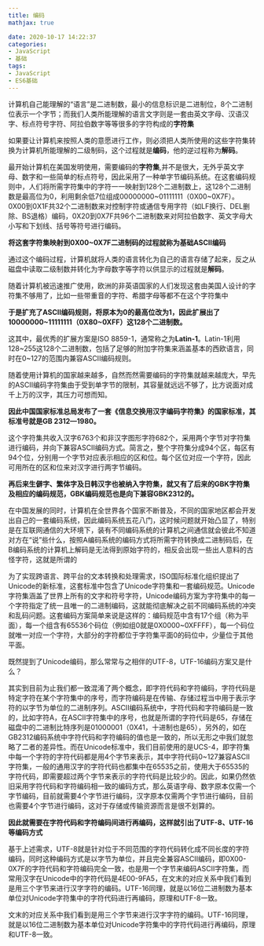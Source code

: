 ```yaml
---
title: 编码
mathjax: true

date: 2020-10-17 14:22:37
categories:
- JavaScript
- 基础
tags:
- JavaScript
- ES6基础
---
```


计算机自己能理解的“语言”是二进制数，最小的信息标识是二进制位，8个二进制位表示一个字节；而我们人类所能理解的语言文字则是一套由英文字母、汉语汉字、标点符号字符、阿拉伯数字等等很多的字符构成的**字符集**

如果要让计算机来按照人类的意愿进行工作，则必须把人类所使用的这些字符集转换为计算机所能理解的二级制码，这个过程就是**编码**，他的逆过程称为**解码**。

最开始计算机在美国发明使用，需要编码的**字符集**,并不是很大，无外乎英文字母、数字和一些简单的标点符号，因此采用了一种单字节编码系统。在这套编码规则中，人们将所需字符集中的字符一一映射到128个二进制数上，这128个二进制数是最高位为0，利用剩余低7位组成00000000\~01111111（0X00~0X7F）。0X00到0X1F共32个二进制数来对控制字符或通信专用字符（如LF换行、DEL删除、BS退格）编码，0X20到0X7F共96个二进制数来对阿拉伯数字、英文字母大小写和下划线、括号等符号进行编码。

**将这套字符集映射到0X00~0X7F二进制码的过程就称为基础ASCII编码**

通过这个编码过程，计算机就将人类的语言转化为自己的语言存储了起来，反之从磁盘中读取二级制数并转化为字母数字等字符以供显示的过程就是**解码**。

随着计算机被迅速推广使用，欧洲的非英语国家的人们发现这套由美国人设计的字符集不够用了，比如一些带重音的字符、希腊字母等都不在这个字符集中

**于是扩充了ASCII编码规则，将原本为0的最高位改为1，因此扩展出了10000000\~11111111（0X80~0XFF）这128个二进制数。**

这其中，最优秀的扩展方案是ISO 8859-1，通常称之为**Latin-1**。Latin-1利用128\~255这128个二进制数，包括了足够的附加字符集来涵盖基本的西欧语言，同时在0~127的范围内兼容ASCII编码规则。

随着使用计算机的国家越来越多，自然而然需要编码的字符集就越来越庞大，早先的ASCII编码字符集由于受到单字节的限制，其容量就远远不够了，比方说面对成千上万的汉字，其压力可想而知。

**因此中国国家标准总局发布了一套《信息交换用汉字编码字符集》的国家标准，其标准号就是GB 2312—1980。**

这个字符集共收入汉字6763个和非汉字图形字符682个，采用两个字节对字符集进行编码，并向下兼容ASCII编码方式。简言之，整个字符集分成94个区，每区有94个位，分别用一个字节对应表示相应的区和位。每个区位对应一个字符，因此可用所在的区和位来对汉字进行两字节编码。

**再后来生僻字、繁体字及日韩汉字也被纳入字符集，就又有了后来的GBK字符集及相应的编码规范，GBK编码规范也是向下兼容GBK2312的。**

在中国发展的同时，计算机在全世界各个国家不断普及，不同的国家地区都会开发出自己的一套编码系统，因此编码系统五花八门，这时候问题就开始凸显了，特别是在互联网通信的大环境下，装有不同编码系统的计算机之间通信就会彼此不知道对方在“说”些什么，按照A编码系统的编码方式将所需字符转换成二进制码后，在B编码系统的计算机上解码是无法得到原始字符的，相反会出现一些出人意料的古怪字符，这就是所谓的

为了实现跨语言、跨平台的文本转换和处理需求，ISO国际标准化组织提出了Unicode的新标准，这套标准中包含了Unicode字符集和一套编码规范。Unicode字符集涵盖了世界上所有的文字和符号字符，Unicode编码方案为字符集中的每一个字符指定了统一且唯一的二进制编码，这就能彻底解决之前不同编码系统的冲突和乱码问题。这套编码方案简单来说是这样的：编码规范中含有17个组（称为平面），每一个组含有65536个码位（例如组0就是0X0000~0XFFFF），每一个码位就唯一对应一个字符，大部分的字符都位于字符集平面0的码位中，少量位于其他平面。

既然提到了Unicode编码，那么常常与之相伴的UTF-8，UTF-16编码方案又是什么？

其实到目前为止我们都一致混淆了两个概念，即字符代码和字符编码，字符代码是特定字符在某个字符集中的序号，而字符编码是在传输、存储过程当中用于表示字符的以字节为单位的二进制序列。ASCII编码系统中，字符代码和字符编码是一致的，比如字符A，在ASCII字符集中的序号，也就是所谓的字符代码是65，存储在磁盘中的二进制比特序列是01000001（0X41，十进制也是65），另外的，如在GB2312编码系统中字符代码和字符编码的值也是一致的，所以无形之中我们就忽略了二者的差异性。而在Unicode标准中，我们目前使用的是UCS-4，即字符集中每一个字符的字符代码都是用4个字节来表示，其中字符代码0~127兼容ASCII字符集，一般的通用汉字的字符代码也都集中在65535之前，使用大于65535的字符代码，即需要超过两个字节来表示的字符代码是比较少的。因此，如果仍然依旧采用字符代码和字符编码相一致的编码方式，那么英语字母、数字原本仅需一个字节编码，目前就需要4个字节进行编码，汉字原本仅需两个字节进行编码，目前也需要4个字节进行编码，这对于存储或传输资源而言是很不划算的。

**因此就需要在字符代码和字符编码间进行再编码，这样就引出了UTF-8、UTF-16等编码方式**

基于上述需求，UTF-8就是针对位于不同范围的字符代码转化成不同长度的字符编码，同时这种编码方式是以字节为单位，并且完全兼容ASCII编码，即0X00-0X7F的字符代码和字符编码完全一致，也是用一个字节来编码ASCII字符集，而常用汉字在Unicode中的字符代码是4E00-9FA5，在文末的对应关系中我们看到是用三个字节来进行汉字字符的编码。UTF-16同理，就是以16位二进制数为基本单位对Unicode字符集中的字符代码进行再编码，原理和UTF-8一致。

文末的对应关系中我们看到是用三个字节来进行汉字字符的编码。UTF-16同理，就是以16位二进制数为基本单位对Unicode字符集中的字符代码进行再编码，原理和UTF-8一致。


